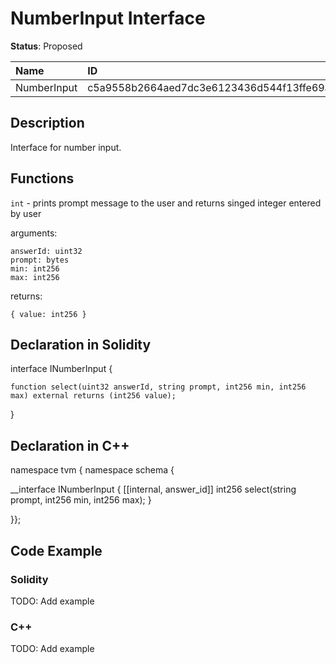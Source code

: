 
# NumberInput Interface

**Status**: Proposed

| Name        | ID                                                                |
| :---------- | :---------------------------------------------------------------- |
| NumberInput | c5a9558b2664aed7dc3e6123436d544f13ffe69ab0e259412f48c6d1c8588401  |


## Description

Interface for number input.

## Functions

`int` - prints prompt message to the user and returns singed integer entered by user

arguments:

	answerId: uint32
    prompt: bytes
	min: int256
	max: int256

returns:

	{ value: int256 }

## Declaration in Solidity

interface INumberInput {

	function select(uint32 answerId, string prompt, int256 min, int256 max) external returns (int256 value);

}

## Declaration in C++

namespace tvm { namespace schema {

__interface INumberInput {
	[[internal, answer_id]]
	int256 select(string prompt, int256 min, int256 max);
}

}};

## Code Example

### Solidity

TODO: Add example

### C++

TODO: Add example
